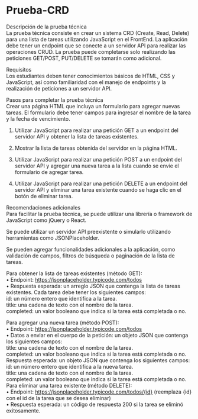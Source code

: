 # Prueba-CRD

Descripción de la prueba técnica  
La prueba técnica consiste en crear un sistema CRD (Create, Read, Delete) para una lista de tareas utilizando JavaScript en el FrontEnd. La aplicación debe tener un endpoint que se conecte a un servidor API para realizar las operaciones CRUD. La prueba puede completarse solo realizando las peticiones GET/POST, PUT/DELETE se tomarán como adicional.  

Requisitos  
Los estudiantes deben tener conocimientos básicos de HTML, CSS y JavaScript, así como familiaridad con el manejo de endpoints y la realización de peticiones a un servidor API.  

Pasos para completar la prueba técnica  
Crear una página HTML que incluya un formulario para agregar nuevas tareas. El formulario debe tener campos para ingresar el nombre de la tarea y la fecha de vencimiento.  

1.	Utilizar JavaScript para realizar una petición GET a un endpoint del servidor API y obtener la lista de tareas existentes.  

2.	Mostrar la lista de tareas obtenida del servidor en la página HTML.  

3.	Utilizar JavaScript para realizar una petición POST a un endpoint del servidor API y agregar una nueva tarea a la lista cuando se envíe el formulario de agregar tarea.  


4.	Utilizar JavaScript para realizar una petición DELETE a un endpoint del servidor API y eliminar una tarea existente cuando se haga clic en el botón de eliminar tarea.  

Recomendaciones adicionales  
Para facilitar la prueba técnica, se puede utilizar una librería o framework de JavaScript como jQuery o React.  

Se puede utilizar un servidor API preexistente o simularlo utilizando herramientas como JSONPlaceholder.  

Se pueden agregar funcionalidades adicionales a la aplicación, como validación de campos, filtros de búsqueda o paginación de la lista de tareas.  

Para obtener la lista de tareas existentes (método GET):  
•	Endpoint: https://jsonplaceholder.typicode.com/todos  
•	Respuesta esperada: un arreglo JSON que contenga la lista de tareas existentes. Cada tarea debe tener los siguientes campos:  
id: un número entero que identifica a la tarea.  
title: una cadena de texto con el nombre de la tarea.  
completed: un valor booleano que indica si la tarea está completada o no.  

Para agregar una nueva tarea (método POST):  
•	Endpoint: https://jsonplaceholder.typicode.com/todos  
•	Datos a enviar en el cuerpo de la petición: un objeto JSON que contenga los siguientes campos:  
title: una cadena de texto con el nombre de la tarea.  
completed: un valor booleano que indica si la tarea está completada o no.  
Respuesta esperada: un objeto JSON que contenga los siguientes campos:  
id: un número entero que identifica a la nueva tarea.  
title: una cadena de texto con el nombre de la tarea.  
completed: un valor booleano que indica si la tarea está completada o no.  
Para eliminar una tarea existente (método DELETE):  
•	Endpoint: https://jsonplaceholder.typicode.com/todos/{id} (reemplaza {id} con el id de la tarea que se desea eliminar)  
•	Respuesta esperada: un código de respuesta 200 si la tarea se eliminó exitosamente.  
